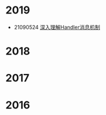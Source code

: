# 2019
* 21090524 [深入理解Handler消息机制](https://github.com/ckj375/Android-Tech-Stack/blob/master/posts/android-handler.md)

# 2018

# 2017

# 2016
